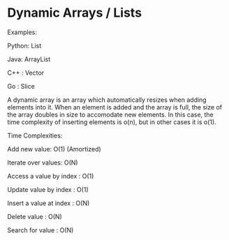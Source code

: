 # Dynamic Arrays / Lists

Examples:

Python: List

Java: ArrayList

C++ : Vector 

Go : Slice


A dynamic array is an array which automatically resizes when adding elements into it. When an element is added and the array is full, the size of the array doubles in size to accomodate new elements. In this case, the time complexity of inserting elements is o(n), but in other cases it is o(1).

Time Complexities:

Add new value: O(1) (Amortized)

Iterate over values: O(N)

Access a value by index : O(1)

Update value by index : O(1)

Insert a value at index : O(N)

Delete value : O(N)

Search for value : O(N)